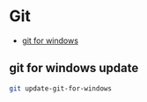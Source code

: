 # Git

- [git for windows](https://gitforwindows.org/)

## git for windows update
```bash
git update-git-for-windows
```
